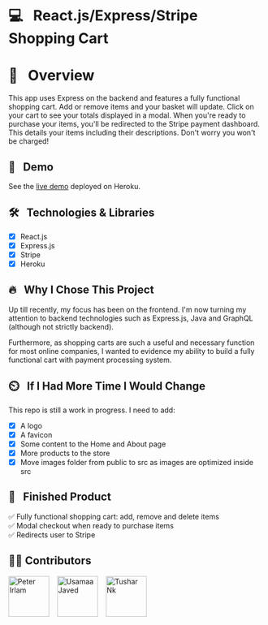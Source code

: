 # 💻 &nbsp; React.js/Express/Stripe Shopping Cart


# 📖 &nbsp; Overview

This app uses Express on the backend and features a fully functional shopping cart. Add or remove items and your basket will update. Click on your cart to see your totals displayed in a modal. When you're ready to purchase your items, you'll be redirected to the Stripe payment dashboard. This details your items including their descriptions. Don't worry you won't be charged!

## 🔗 &nbsp; Demo

See the [live demo](https://gaming-mouse-app.herokuapp.com/store) deployed on Heroku.

## 🛠 &nbsp; Technologies & Libraries

- [x] React.js
- [x] Express.js
- [x] Stripe
- [x] Heroku

## 🔥 &nbsp; Why I Chose This Project

Up till recently, my focus has been on the frontend. I'm now turning my attention to backend technologies such as Express.js, Java and GraphQL (although not strictly backend).

Furthermore, as shopping carts are such a useful and necessary function for most online companies, I wanted to evidence my ability to build a fully functional cart with payment processing system.

## ⏲️ &nbsp; If I Had More Time I Would Change

This repo is still a work in progress. I need to add:
- [x] A logo
- [x] A favicon
- [x] Some content to the Home and About page
- [x] More products to the store
- [x] Move images folder from public to src as images are optimized inside src

## 🏁 &nbsp; Finished Product

✅ Fully functional shopping cart: add, remove and delete items\
✅ Modal checkout when ready to purchase items\
✅ Redirects user to Stripe 

## 👨‍💻 Contributors

[//]: contributor-faces

<a href="https://github.com/peterirlam"><img
src="https://avatars.githubusercontent.com/u/47816066?s=96&v=4"
title="Peter Irlam" width="80" height="80"></a>&nbsp; &nbsp; <a href="https://github.com/usamaajaved"><img
src="https://avatars.githubusercontent.com/u/46658189?v=4"
title="Usamaa Javed" width="80" height="80"></a>&nbsp; &nbsp; <a href="https://github.com/tushar-nk"><img
src="https://avatars.githubusercontent.com/u/104885774?v=4"
title="Tushar Nk" width="80" height="80"></a>
